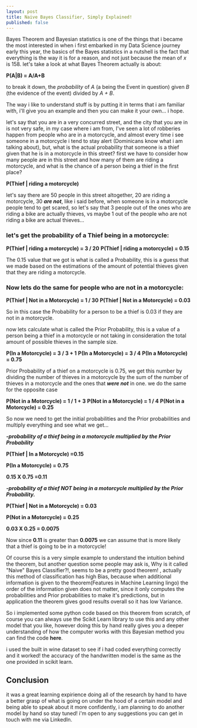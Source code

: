```yaml
---
layout: post
title: Naive Bayes Classifier, Simply Explained!
published: false
---
```

Bayes Theorem and Bayesian statistics is one of the things that i became the most interested in when i first embarked in my Data Science journey early this year, the basics of the Bayes statistics in a nutshell is the fact that everything is the way it is for a reason, and not just because the mean of *x* is 158. let's take a look at what Bayes Theorem actually is about:

**P(A|B) = A/A+B**

to break it down, the *probability* of  *A* (a being the Event in question) given *B* (the evidence of the event) divided by *A + B*.

The way i like to understand stuff is by putting it in terms that i am familiar with, i'll give you an example and then you can make it your own... i hope.

let's say that you are in a very concurred street, and the city that you are in is not very safe, in my case where i am from, I've seen a lot of robberies happen from people who are in a motorcycle, and almost every time i see someone in a motorcycle i tend to stay alert (Dominicans know what i am talking about),  but, what is the actual probability that someone is a thief given that he is in a motorcycle in this street?
first we have to consider how many people are in this street and how many of them are riding a motorcycle, and what is the chance of a person being a thief in the first place?

**P(Thief | riding a motorcycle)**

let's say there are 50 people in this street altogether, 20 are riding a motorcycle, 30 ***are not***, like i said before, when someone is in a motorcycle people tend to get scared, so let's say that 3 people out of the ones who are riding a bike are actually thieves, vs maybe 1 out of the people who are not riding a bike are actual thieves...

### let's get the probability of a Thief being in a motorcycle:

**P(Thief | riding a motorcycle) = 3 / 20**
**P(Thief | riding a motorcycle) =  0.15** 

The 0.15 value that we got is what is called a  Probability, this is a guess that we made based on the estimations  of the amount of potential thieves given  that they are riding a motorcycle.

### Now lets do the same for people who are not in a motorcycle:

**P(Thief | Not in a Motorcycle) = 1 / 30**
**P(Thief | Not in a Motorcycle) = 0.03**

So in this case the Probability for a person to be a thief is 0.03 if they are not in a motorcycle.

now lets calculate what is called the Prior Probability, this is a value of a person being a thief in a motorcycle or not taking in consideration the total amount of possible thieves in the sample size.

**P(In a Motorcycle) = 3 / 3 + 1**
**P(In a Motorcycle) = 3 / 4**
**P(In a Motorcycle) = 0.75**

Prior Probability of a thief on a motorcycle is 0.75, we get this number by dividing the number of thieves in a motorcycle by the sum of the number of thieves in a motorcycle and the ones that ***were not*** in one. we do the same for the opposite case

**P(Not in a Motorcycle) = 1 / 1 + 3**
**P(Not in a Motorcycle) = 1 / 4**
**P(Not in a Motorcycle) = 0.25**

So now we need to get the initial probabilities and the Prior probabilities and multiply everything and see what we get...

***-probability of a thief being in a motorcycle multiplied by the Prior Probability***

**P(Thief | In a Motorcycle) =0.15**

**P(In a Motorcycle) = 0.75**

**0.15 X 0.75 =0.11**

***-probability of a thief NOT being in a motorcycle multiplied by the Prior Probability.***

**P(Thief | Not in a Motorcycle) = 0.03**

**P(Not in a Motorcycle) = 0.25**

**0.03 X 0.25 = 0.0075**

Now since **0.11** is greater than **0.0075** we can assume that is more likely that a thief is going to be in a motorcycle!

Of course this is a very simple example to understand the intuition behind the theorem, but another question some people may ask is, Why is it called "Naive" Bayes Classifier?!, seems to be a pretty good theorem! , actually this method of classification has high Bias, because when additional information is given to the theorem(Features in Machine Learning lingo) the order of the information given does not matter, since it only computes the probabilities and Prior probabilities to make it's predictions, but in application the theorem gives good results overall so it has low Variance.

So i implemented some python code based on this theorem from scratch, of course you can always use  the Scikit Learn library to use this and any other model that you like, however doing this by hand really gives you a deeper understanding of how the computer works with this Bayesian method you can find the code **here**.

i used the built in wine dataset to see if i had coded everything correctly and it worked! the accuracy of the handwritten model is the same as the one provided in scikit learn.

## Conclusion

it was a great learning expirience doing all of the research by hand to have a better grasp of what is going on under the hood of a certain model and being able to speak about it more confidently, i am planning to do another model by hand so stay tuned! i'm open to any suggestions you can get in touch with me via LinkedIn.

